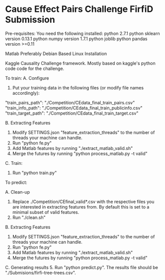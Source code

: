 Cause Effect Pairs Challenge FirfiD Submission
============================

Pre-requisites:
You need the following installed:
python 2.7.1
python sklearn version 0.13.1
python numpy version 1.7.1
python joblib
python pandas version >=0.11

Matlab
Preferably Debian Based Linux Installation

Kaggle Causality Challenge framework. Mostly based on kaggle's python code code for the challenge.

To train:
A. Configure
1. Put your training data in the following files (or modify file names accordingly):

"train_pairs_path": "./Competition/CEdata_final_train_pairs.csv"
"train_info_path": "./Competition/CEdata_final_train_publicinfo.csv"
"train_target_path": "./Competition/CEdata_final_train_target.csv"

B. Extracting Features

1. Modify SETTINGS.json "feature_extraction_threads" to the number of threads your machine can handle.
2. Run "python fe.py"
3. Add Matlab features by running "./extract_matlab_valid.sh"
4. Merge the futures by running "python process_matlab.py -t valid"

C. Train:
1. Run "python train.py"


To predict:

A. Clean-up
1. Replace ./Competition/CEfinal_valid*.csv with the respective files you are interested in extracting features from. By default this is set to a minimal subset of valid features.
2. Run "./clean.sh"

B. Extracting Features
1. Modify SETTINGS.json "feature_extraction_threads" to the number of threads your machine can handle.
2. Run "python fe.py"
3. Add Matlab features by running "./extract_matlab_valid.sh"
4. Merge the futures by running "python process_matlab.py -t valid"

C. Generating results
5. Run "python predict.py". The results file should be "./Submisions/firfi-tree-trees.csv".